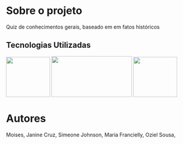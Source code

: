 
# Sobre o projeto
Quiz de conhecimentos gerais, baseado em em fatos históricos

## Tecnologias Utilizadas

<img height="110em"  width="120em" src="https://upload.wikimedia.org/wikipedia/commons/6/61/HTML5_logo_and_wordmark.svg" >
<img height="112em"  width="220em" src="https://upload.wikimedia.org/wikipedia/commons/d/d5/CSS3_logo_and_wordmark.svg" >
<img height="110em"  width="120em" src="https://upload.wikimedia.org/wikipedia/commons/9/99/Unofficial_JavaScript_logo_2.svg" >

# Autores
Moises,
Janine Cruz,
Simeone Johnson,
Maria Francielly,
Oziel Sousa,


